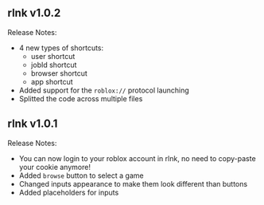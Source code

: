 ## rlnk v1.0.2

Release Notes:
- 4 new types of shortcuts:
  - user shortcut
  - jobId shortcut
  - browser shortcut
  - app shortcut
- Added support for the `roblox://` protocol launching
- Splitted the code across multiple files

## rlnk v1.0.1

Release Notes:
- You can now login to your roblox account in rlnk, no need to copy-paste your cookie anymore!
- Added `browse` button to select a game
- Changed inputs appearance to make them look different than buttons
- Added placeholders for inputs